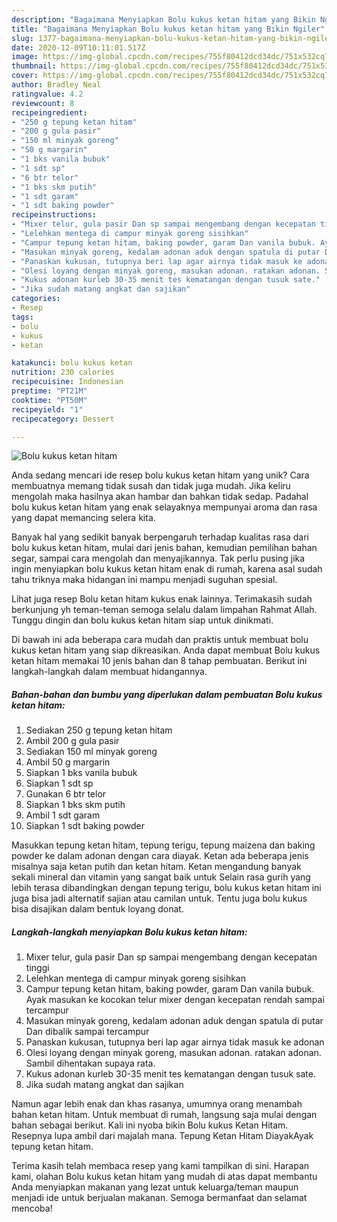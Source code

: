 ```yaml
---
description: "Bagaimana Menyiapkan Bolu kukus ketan hitam yang Bikin Ngiler"
title: "Bagaimana Menyiapkan Bolu kukus ketan hitam yang Bikin Ngiler"
slug: 1377-bagaimana-menyiapkan-bolu-kukus-ketan-hitam-yang-bikin-ngiler
date: 2020-12-09T10:11:01.517Z
image: https://img-global.cpcdn.com/recipes/755f80412dcd34dc/751x532cq70/bolu-kukus-ketan-hitam-foto-resep-utama.jpg
thumbnail: https://img-global.cpcdn.com/recipes/755f80412dcd34dc/751x532cq70/bolu-kukus-ketan-hitam-foto-resep-utama.jpg
cover: https://img-global.cpcdn.com/recipes/755f80412dcd34dc/751x532cq70/bolu-kukus-ketan-hitam-foto-resep-utama.jpg
author: Bradley Neal
ratingvalue: 4.2
reviewcount: 8
recipeingredient:
- "250 g tepung ketan hitam"
- "200 g gula pasir"
- "150 ml minyak goreng"
- "50 g margarin"
- "1 bks vanila bubuk"
- "1 sdt sp"
- "6 btr telor"
- "1 bks skm putih"
- "1 sdt garam"
- "1 sdt baking powder"
recipeinstructions:
- "Mixer telur, gula pasir Dan sp sampai mengembang dengan kecepatan tinggi"
- "Lelehkan mentega di campur minyak goreng sisihkan"
- "Campur tepung ketan hitam, baking powder, garam Dan vanila bubuk. Ayak masukan ke kocokan telur mixer dengan kecepatan rendah sampai tercampur"
- "Masukan minyak goreng, kedalam adonan aduk dengan spatula di putar Dan dibalik sampai tercampur"
- "Panaskan kukusan, tutupnya beri lap agar airnya tidak masuk ke adonan"
- "Olesi loyang dengan minyak goreng, masukan adonan. ratakan adonan. Sambil dihentakan supaya rata."
- "Kukus adonan kurleb 30-35 menit tes kematangan dengan tusuk sate."
- "Jika sudah matang angkat dan sajikan"
categories:
- Resep
tags:
- bolu
- kukus
- ketan

katakunci: bolu kukus ketan 
nutrition: 230 calories
recipecuisine: Indonesian
preptime: "PT21M"
cooktime: "PT50M"
recipeyield: "1"
recipecategory: Dessert

---
```



![Bolu kukus ketan hitam](https://img-global.cpcdn.com/recipes/755f80412dcd34dc/751x532cq70/bolu-kukus-ketan-hitam-foto-resep-utama.jpg)

Anda sedang mencari ide resep bolu kukus ketan hitam yang unik? Cara membuatnya memang tidak susah dan tidak juga mudah. Jika keliru mengolah maka hasilnya akan hambar dan bahkan tidak sedap. Padahal bolu kukus ketan hitam yang enak selayaknya mempunyai aroma dan rasa yang dapat memancing selera kita.

Banyak hal yang sedikit banyak berpengaruh terhadap kualitas rasa dari bolu kukus ketan hitam, mulai dari jenis bahan, kemudian pemilihan bahan segar, sampai cara mengolah dan menyajikannya. Tak perlu pusing jika ingin menyiapkan bolu kukus ketan hitam enak di rumah, karena asal sudah tahu triknya maka hidangan ini mampu menjadi suguhan spesial.

Lihat juga resep Bolu ketan hitam kukus enak lainnya. Terimakasih sudah berkunjung yh teman-teman semoga selalu dalam limpahan Rahmat Allah. Tunggu dingin dan bolu kukus ketan hitam siap untuk dinikmati.


Di bawah ini ada beberapa cara mudah dan praktis untuk membuat bolu kukus ketan hitam yang siap dikreasikan. Anda dapat membuat Bolu kukus ketan hitam memakai 10 jenis bahan dan 8 tahap pembuatan. Berikut ini langkah-langkah dalam membuat hidangannya.

<!--inarticleads1-->

##### Bahan-bahan dan bumbu yang diperlukan dalam pembuatan Bolu kukus ketan hitam:

1. Sediakan 250 g tepung ketan hitam
1. Ambil 200 g gula pasir
1. Sediakan 150 ml minyak goreng
1. Ambil 50 g margarin
1. Siapkan 1 bks vanila bubuk
1. Siapkan 1 sdt sp
1. Gunakan 6 btr telor
1. Siapkan 1 bks skm putih
1. Ambil 1 sdt garam
1. Siapkan 1 sdt baking powder


Masukkan tepung ketan hitam, tepung terigu, tepung maizena dan baking powder ke dalam adonan dengan cara diayak. Ketan ada beberapa jenis misalnya saja ketan putih dan ketan hitam. Ketan mengandung banyak sekali mineral dan vitamin yang sangat baik untuk Selain rasa gurih yang lebih terasa dibandingkan dengan tepung terigu, bolu kukus ketan hitam ini juga bisa jadi alternatif sajian atau camilan untuk. Tentu juga bolu kukus bisa disajikan dalam bentuk loyang donat. 

<!--inarticleads2-->

##### Langkah-langkah menyiapkan Bolu kukus ketan hitam:

1. Mixer telur, gula pasir Dan sp sampai mengembang dengan kecepatan tinggi
1. Lelehkan mentega di campur minyak goreng sisihkan
1. Campur tepung ketan hitam, baking powder, garam Dan vanila bubuk. Ayak masukan ke kocokan telur mixer dengan kecepatan rendah sampai tercampur
1. Masukan minyak goreng, kedalam adonan aduk dengan spatula di putar Dan dibalik sampai tercampur
1. Panaskan kukusan, tutupnya beri lap agar airnya tidak masuk ke adonan
1. Olesi loyang dengan minyak goreng, masukan adonan. ratakan adonan. Sambil dihentakan supaya rata.
1. Kukus adonan kurleb 30-35 menit tes kematangan dengan tusuk sate.
1. Jika sudah matang angkat dan sajikan


Namun agar lebih enak dan khas rasanya, umumnya orang menambah bahan ketan hitam. Untuk membuat di rumah, langsung saja mulai dengan bahan sebagai berikut. Kali ini nyoba bikin Bolu kukus Ketan Hitam. Resepnya lupa ambil dari majalah mana. Tepung Ketan Hitam DiayakAyak tepung ketan hitam. 

Terima kasih telah membaca resep yang kami tampilkan di sini. Harapan kami, olahan Bolu kukus ketan hitam yang mudah di atas dapat membantu Anda menyiapkan makanan yang lezat untuk keluarga/teman maupun menjadi ide untuk berjualan makanan. Semoga bermanfaat dan selamat mencoba!
